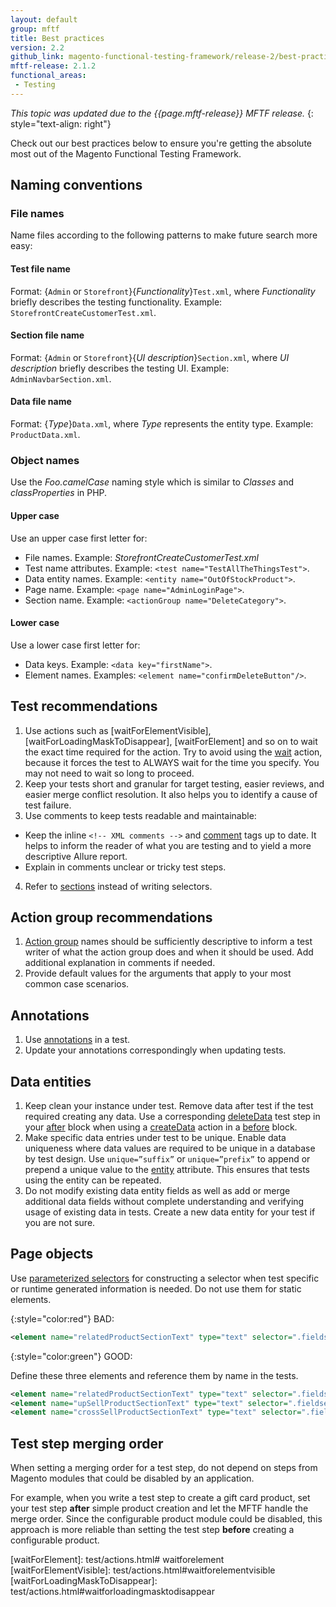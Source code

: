 ```yaml
---
layout: default
group: mftf
title: Best practices
version: 2.2
github_link: magento-functional-testing-framework/release-2/best-practices.md
mftf-release: 2.1.2
functional_areas:
 - Testing
---
```


_This topic was updated due to the {{page.mftf-release}} MFTF release._
{: style="text-align: right"}

Check out our best practices below to ensure you're getting the absolute most out of the Magento Functional Testing Framework.

## Naming conventions

### File names

Name files according to the following patterns to make future search more easy:

#### Test file name

Format: {`Admin` or `Storefront`}{_Functionality_}`Test.xml`, where _Functionality_ briefly describes the testing functionality.
Example: `StorefrontCreateCustomerTest.xml`.

#### Section file name

Format: {`Admin` or `Storefront`}{_UI description_}`Section.xml`, where _UI description_ briefly describes the testing UI.
Example: `AdminNavbarSection.xml`.

#### Data file name

Format: {_Type_}`Data.xml`, where _Type_ represents the entity type.
Example: `ProductData.xml`.

### Object names

Use the _Foo.camelCase_ naming style which is similar to _Classes_ and _classProperties_ in PHP.

#### Upper case

Use an upper case first letter for:
- File names. Example: _StorefrontCreateCustomerTest.xml_
- Test name attributes. Example: `<test name="TestAllTheThingsTest">`.
- Data entity names. Example: `<entity name="OutOfStockProduct">`.
- Page name. Example: `<page name="AdminLoginPage">`.
- Section name. Example: `<actionGroup name="DeleteCategory">`.

#### Lower case

Use a lower case first letter for:
- Data keys. Example: `<data key="firstName">`.
- Element names. Examples: `<element name="confirmDeleteButton"/>`.

## Test recommendations

1. Use actions such as [waitForElementVisible], [waitForLoadingMaskToDisappear], [waitForElement] and so on to wait the exact time required for the action.
 Try to avoid using the [wait] action, because it forces the test to ALWAYS wait for the time you specify. You may not need to wait so long to proceed.
2. Keep your tests short and granular for target testing, easier reviews, and easier merge conflict resolution.
 It also helps you to identify a cause of test failure.
3. Use comments to keep tests readable and maintainable:
  * Keep the inline `<!-- XML comments -->` and [comment] tags up to date.
  It helps to inform the reader of what you are testing and to yield a more descriptive Allure report.
  * Explain in comments unclear or tricky test steps.
4. Refer to [sections] instead of writing selectors.

## Action group recommendations

1. [Action group] names should be sufficiently descriptive to inform a test writer of what the action group does and when it should be used.
 Add additional explanation in comments if needed. 
2. Provide default values for the arguments that apply to your most common case scenarios.

## Annotations

1. Use [annotations] in a test. 
2. Update your annotations correspondingly when updating tests.
 
## Data entities

1. Keep clean your instance under test.
 Remove data after test if the test required creating any data.
 Use a corresponding [deleteData] test step in your [after] block when using a [createData] action in a [before] block.
2. Make specific data entries under test to be unique.
 Enable data uniqueness where data values are required to be unique in a database by test design. 
 Use `unique=”suffix”` or `unique=”prefix”` to append or prepend a unique value to the [entity] attribute.
 This ensures that tests using the entity can be repeated.
3. Do not modify existing data entity fields as well as add or merge additional data fields without complete understanding and verifying usage of existing data in tests.
 Create a new data entity for your test if you are not sure.

## Page objects

Use [parameterized selectors] for constructing a selector when test specific or runtime generated information is needed.
Do not use them for static elements.

{:style="color:red"}
BAD:
``` xml
<element name="relatedProductSectionText" type="text" selector=".fieldset-wrapper.admin__fieldset-section[data-index='{{productType}}']" parameterized="true"/>
```

{:style="color:green"}
GOOD:

Define these three elements and reference them by name in the tests.
``` xml
<element name="relatedProductSectionText" type="text" selector=".fieldset-wrapper.admin__fieldset-section[data-index='related']"/>
<element name="upSellProductSectionText" type="text" selector=".fieldset-wrapper.admin__fieldset-section[data-index='upsell']"/>
<element name="crossSellProductSectionText" type="text" selector=".fieldset-wrapper.admin__fieldset-section[data-index='crosssell']"/>
```


## Test step merging order

When setting a merging order for a test step, do not depend on steps from Magento modules that could be disabled by an application.

For example, when you write a test step to create a gift card product, set your test step **after** simple product creation and let the MFTF handle the merge order.
Since the configurable product module could be disabled, this approach is more reliable than setting the test step **before** creating a configurable product.

<!-- Link definitions -->

[Action group]: test/action-groups.html
[after]: test/actions.html#before-and-after
[annotations]: test/annotations.html
[before]: test/actions.html#before-and-after
[comment]: test/actions.html#comment
[createData]: test/actions.html#createdata
[deleteData]: test/actions.html#deletedata
[entity]: data.html
[parameterized selectors]: section/parameterized-selectors.html
[sections]: section.html
[wait]: test/actions.html#wait
[waitForElement]: test/actions.html# waitforelement
[waitForElementVisible]: test/actions.html#waitforelementvisible
[waitForLoadingMaskToDisappear]: test/actions.html#waitforloadingmasktodisappear